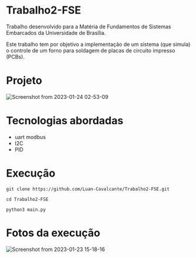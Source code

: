# Trabalho2-FSE
Trabalho desenvolvido para a Matéria de Fundamentos de Sistemas Embarcados da Universidade de Brasília.

Este trabalho tem por objetivo a implementação de um sistema (que simula) o controle de um forno para soldagem de placas de circuito impresso (PCBs).

# Projeto
![Screenshot from 2023-01-24 02-53-09](https://user-images.githubusercontent.com/67024690/214221689-0581ad5b-fe40-43dd-b7ae-215b3a8ef736.png)

# Tecnologias abordadas 
  - uart modbus
  - I2C
  - PID

# Execução

    git clone https://github.com/Luan-Cavalcante/Trabalho2-FSE.git
    
    cd Trabalho2-FSE
    
    python3 main.py
    
# Fotos da execução

![Screenshot from 2023-01-23 15-18-16](https://user-images.githubusercontent.com/67024690/214221848-1b8f0b91-4b1b-4015-8ed6-8938bfc0aa5f.png)
